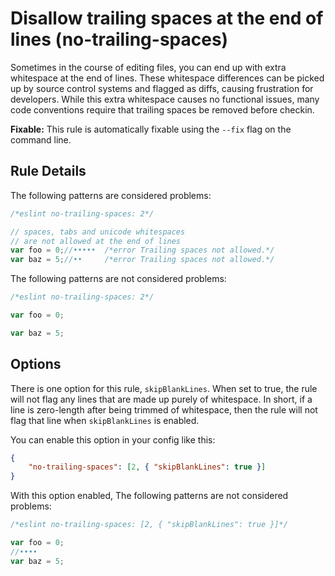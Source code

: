 # Disallow trailing spaces at the end of lines (no-trailing-spaces)

Sometimes in the course of editing files, you can end up with extra whitespace at the end of lines. These whitespace differences can be picked up by source control systems and flagged as diffs, causing frustration for developers. While this extra whitespace causes no functional issues, many code conventions require that trailing spaces be removed before checkin.

**Fixable:** This rule is automatically fixable using the `--fix` flag on the command line.

## Rule Details

The following patterns are considered problems:

```js
/*eslint no-trailing-spaces: 2*/

// spaces, tabs and unicode whitespaces
// are not allowed at the end of lines
var foo = 0;//•••••  /*error Trailing spaces not allowed.*/
var baz = 5;//••     /*error Trailing spaces not allowed.*/
```

The following patterns are not considered problems:

```js
/*eslint no-trailing-spaces: 2*/

var foo = 0;

var baz = 5;
```

## Options

There is one option for this rule, `skipBlankLines`. When set to true, the rule will not flag any lines that are made up purely of whitespace. In short, if a line is zero-length after being trimmed of whitespace, then the rule will not flag that line when `skipBlankLines` is enabled.

You can enable this option in your config like this:

```json
{
    "no-trailing-spaces": [2, { "skipBlankLines": true }]
}
```

With this option enabled, The following patterns are not considered problems:

```js
/*eslint no-trailing-spaces: [2, { "skipBlankLines": true }]*/

var foo = 0;
//••••
var baz = 5;
```
